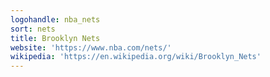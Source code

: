 ```yaml
---
logohandle: nba_nets
sort: nets
title: Brooklyn Nets
website: 'https://www.nba.com/nets/'
wikipedia: 'https://en.wikipedia.org/wiki/Brooklyn_Nets'
---
```

